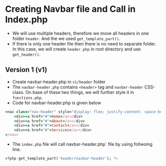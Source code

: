 # Creating Navbar file and Call in Index.php

- We will use multiple headers, therefore we move all headers in one folder `header`. And the we used `get_template_part()`.
- If there is only one header file then there is no need to separate folder. In this case, we will create `header.php` in root directory and use `get_header()`.

## Version 1 (v1)

- Create navbar-header.php in `v1/header` folder
- The `navbar-header.php` contains `<header>` tag and `navbar-header` CSS-class. On base of these two things, we will further style it in `functions.php`.
- Code for navbar-header.php is given below

```ruby
<nav class="nav-header" style="display: flex; justify-content: space-between;">
    <div><a href="#">Home</a></div>
    <div><a href="#">About</a></div>
    <div><a href="#">Contact</a></div>
    <div><a href="#">Services</a></div>
</nav>
```

- The `index.php` file will call navbar-header.php` file by using follwoing line.

```ruby
<?php get_template_part('header/navbar-header'); ?>
```
